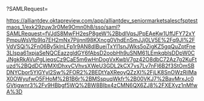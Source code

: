 <idp-sso-url>?SAMLRequest=<encoded saml request>

https://alliantdev.oktapreview.com/app/alliantdev_seniormarketsalescfsptestmaos_1/exk29zuw3r0Me9Omn0h8/sso/saml?SAMLRequest=fVJdS8MwFH2esP8geW%2BbdlVqsJPpEAeKw1UffJFY72xYPmpuWsVfb9Iq7EH2mNx7Pjjnnl98KXncg0VhdEnSmJJj0LV5E%2Fq9JI%2FVdVSQi%2Fn06By5klnLFp1r9AN8dIBuejTxYI1snJWks5oZjgKZ5gqQuZptFne3LIspa61xpjaSeNQCEazzgldGY6fAbsD2oobHh9uSNM61LEmkqblsDDpW0CJNgkRkAVuPgLjeqsCz9CaE5m6wHnDogVxKwbV7gz42O8dbC72Az7g2KuFtuzd%2BQdDCWMXtDhxyCVhvsXWeU3GDL2kCX7vs7Lv7nFl6B2f3StOmSBDNYCbor5YlGYyl2Sw%2FOR2%2BEDtYaXReoyQZzXI%2FjLK8SnOWzRilMaX0OWyufwO5FHoM%2B1B6r%2BMSspuqWkfr%2B00VKJ7%2BavMrxJc0GVtigwnr3%2Fv9HBbgf5WQ%2BW8BIbx4zCMN6QX6ZJ8%2FXEXyz1nMfwA%3D



